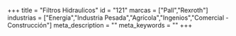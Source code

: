 +++
title = "Filtros Hidraulicos"
id = "121"
marcas = ["Pall","Rexroth"]
industrias = ["Energía","Industria Pesada","Agrícola","Ingenios","Comercial - Construcción"]
meta_description = ""
meta_keywords = ""
+++
